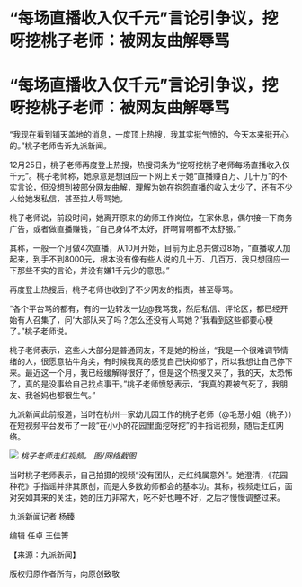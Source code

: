 # “每场直播收入仅千元”言论引争议，挖呀挖桃子老师：被网友曲解辱骂

# “每场直播收入仅千元”言论引争议，挖呀挖桃子老师：被网友曲解辱骂

“我现在看到铺天盖地的消息，一度顶上热搜，我其实挺气愤的，今天本来挺开心的。”桃子老师告诉九派新闻。

12月25日，桃子老师再度登上热搜，热搜词条为“挖呀挖桃子老师每场直播收入仅千元”。桃子老师称，她原意是想回应一下网上关于她“直播赚百万、几十万”的不实言论，但没想到被部分网友曲解，理解为她在抱怨直播的收入太少了，还有不少人给她发私信，甚至拉人辱骂她。

桃子老师说，前段时间，她离开原来的幼师工作岗位，在家休息，偶尔接一下商务广告，或者做直播赚钱，“自己身体不太好，肝啊胃啊都不太舒服。”

其称，一般一个月做4次直播，从10月开始，目前为止总共做过8场，“直播收入加起来，到手不到8000元，根本没有像有些人说的几十万、几百万，我只想回应一下那些不实的言论，并没有嫌1千元少的意思。”

再度登上热搜后，桃子老师也收到了不少网友的指责，甚至辱骂。

“各个平台骂的都有，有的一边转发一边@我骂我，然后私信、评论区，都已经开始有人召集了，问‘大部队来了吗？怎么还没有人骂她？’我看到这些都要心梗了。”桃子老师说。

桃子老师表示，这些人大部分是普通网友，不是她的粉丝，“我是一个很难调节情绪的人，很愿意钻牛角尖，有时候我真的感觉自己快抑郁了，所以我想让自己停下来。最近这一个月，我已经缓解得很好了，但是这个热搜又来了，我的天，太恐怖了，真的是没事给自己找点事干。”桃子老师愤怒表示，“我真的要被气死了，我朋友、我爸妈也都很生气。”

九派新闻此前报道，当时在杭州一家幼儿园工作的桃子老师（@毛葱小姐（桃子））在短视频平台发布了一段“在小小的花园里面挖呀挖”的手指谣视频，随后走红网络。

![](https://inews.gtimg.com/om_bt/OF9gtOU18Vtnx0WE9Ocing0nDTbau9P7VszgbPmgubGd8AA/1000)
_桃子老师走红视频。 图/网络截图_

当时桃子老师表示，自己拍摄的视频“没有团队，走红纯属意外”。她澄清，《花园种花》手指谣并非其原创，而是大多数幼师都会的基本功。其称，视频走红后，面对突如其来的关注，她的压力非常大，吃不好也睡不好，之后才慢慢调整过来。

九派新闻记者 杨臻

编辑 任卓 王佳箐

【来源：九派新闻】

版权归原作者所有，向原创致敬

